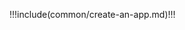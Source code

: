 <IntegrationDetailCard :title="`Create an Application in ${$localeConfig.brandName}`">

!!!include(common/create-an-app.md)!!!

</IntegrationDetailCard>
